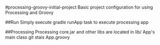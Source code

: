 #processing-groovy-initial-project
Basic project configuration for using Processing and Groovy

##Run
Simply execute gradle runApp task to execute processing app

##Processing
Processing core.jar and other libs are located in lib/
App's main class git stais App.groovy